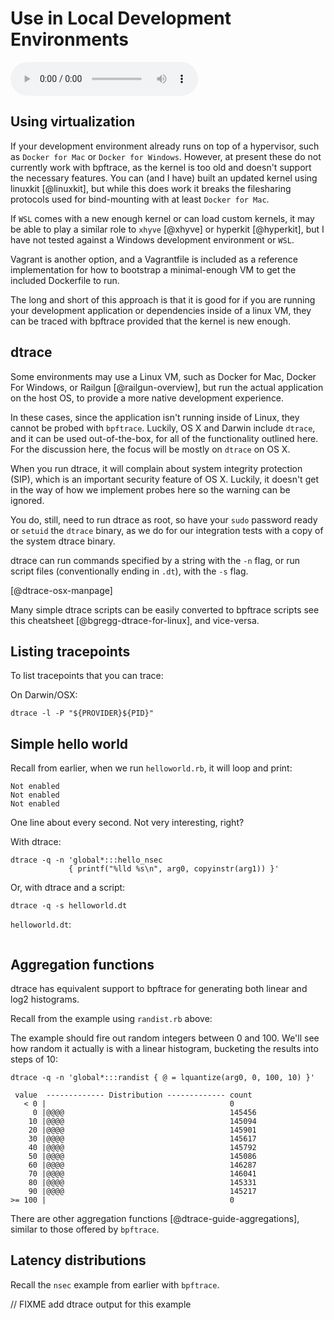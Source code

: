 # Use in Local Development Environments
<audio controls="1"> <source src="audio/mp3/00084-use-in-development.md.plain.mp3" type="audio/mpeg"></source> </audio>

## Using virtualization

If your development environment already runs on top of a hypervisor, such as
`Docker for Mac` or `Docker for Windows`. However, at present these do not
currently work with bpftrace, as the kernel is too old and doesn't support the
necessary features. You can (and I have) built an updated kernel using linuxkit
[@linuxkit], but while this does work it breaks the filesharing protocols used
for bind-mounting with at least `Docker for Mac`.

If `WSL` comes with a new enough kernel or can load custom kernels, it may be
able to play a similar role to `xhyve` [@xhyve] or hyperkit [@hyperkit], but I
have not tested against a Windows development environment or `WSL`.

Vagrant is another option, and a Vagrantfile is included as a reference
implementation for how to bootstrap a minimal-enough VM to get the included
Dockerfile to run.

The long and short of this approach is that it is good for if you are running
your development application or dependencies inside of a linux VM, they can be
traced with bpftrace provided that the kernel is new enough.

## dtrace

Some environments may use a Linux VM, such as Docker for Mac, Docker For
Windows, or Railgun [@railgun-overview], but run the actual application on the
host OS, to provide a more native development experience.

In these cases, since the application isn't running inside of Linux, they
cannot be probed with `bpftrace`. Luckily, OS X and Darwin include `dtrace`,
and it can be used out-of-the-box, for all of the functionality outlined here.
For the discussion here, the focus will be mostly on `dtrace` on OS X.

When you run dtrace, it will complain about system integrity protection (SIP),
which is an important security feature of OS X. Luckily, it doesn't get in the
way of how we implement probes here so the warning can be ignored.

You do, still, need to run dtrace as root, so have your `sudo` password ready
or `setuid` the `dtrace` binary, as we do for our integration tests with a
copy of the system dtrace binary.

dtrace can run commands specified by a string with the `-n` flag, or run script
files (conventionally ending in `.dt`), with the `-s` flag.

[@dtrace-osx-manpage]

Many simple dtrace scripts can be easily converted to bpftrace scripts see this
cheatsheet [@bgregg-dtrace-for-linux], and vice-versa.

## Listing tracepoints

To list tracepoints that you can trace:

On Darwin/OSX:

```
dtrace -l -P "${PROVIDER}${PID}"
```

## Simple hello world

Recall from earlier, when we run `helloworld.rb`, it will loop and print:

```
Not enabled
Not enabled
Not enabled
```

One line about every second. Not very interesting, right?

With dtrace:

```
dtrace -q -n 'global*:::hello_nsec
             { printf("%lld %s\n", arg0, copyinstr(arg1)) }'
```

Or, with dtrace and a script:

```
dtrace -q -s helloworld.dt
```

`helloworld.dt`:
```{.awk include=examples/helloworld.dt}
```

## Aggregation functions

dtrace has equivalent support to bpftrace for generating both linear and log2
histograms. 

Recall from the example using `randist.rb` above:

The example should fire out random integers between 0 and 100. We'll see how
random it actually is with a linear histogram, bucketing the results into
steps of 10:

```
dtrace -q -n 'global*:::randist { @ = lquantize(arg0, 0, 100, 10) }'
```

```
 value  ------------- Distribution ------------- count    
   < 0 |                                         0        
     0 |@@@@                                     145456   
    10 |@@@@                                     145094   
    20 |@@@@                                     145901   
    30 |@@@@                                     145617   
    40 |@@@@                                     145792   
    50 |@@@@                                     145086   
    60 |@@@@                                     146287   
    70 |@@@@                                     146041   
    80 |@@@@                                     145331   
    90 |@@@@                                     145217   
>= 100 |                                         0        

```

There are other aggregation functions [@dtrace-guide-aggregations], similar to
those offered by `bpftrace`.

## Latency distributions

Recall the `nsec` example from earlier with `bpftrace`.

// FIXME add dtrace output for this example
